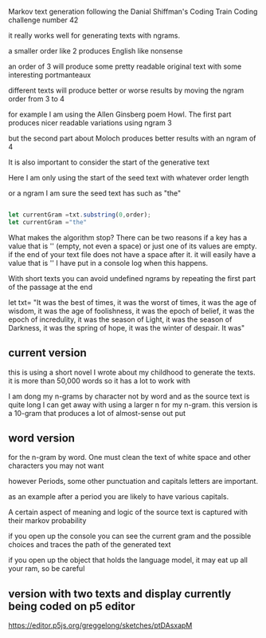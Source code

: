 Markov text generation following the Danial Shiffman's Coding Train Coding challenge
number 42

it really works well for generating texts with ngrams.  

a smaller order like 2 produces English like nonsense

an order of 3 will produce some pretty readable original text with some interesting portmanteaux

different texts will produce better or worse results by moving the  ngram order from 3 to 4

for example I am using the Allen Ginsberg poem Howl.  The first part produces nicer readable variations using ngram 3

but the second part about Moloch produces better results with an ngram of 4

It is also important to consider the start of the generative text

Here I am only using the start of the seed text with whatever order length

or a ngram I am sure the seed text has such as "the"

``` javascript

let currentGram =txt.substring(0,order);
let currentGram ="the"
```


What makes the algorithm stop?  There can be two reasons if a key has a value that is '' (empty, not even a space) or just one of its values are empty. if the end of your text file does not have a space after it. it will easily have a value that is ''   I have put in a console log when this happens.  


With short texts you can avoid undefined ngrams by repeating the first part of the passage at the end

let txt= "It was the best of times, it was the worst of times, it was the age of wisdom, it was the age of foolishness, it was the epoch of belief, it was the epoch of incredulity, it was the season of Light, it was the season of Darkness, it was the spring of hope, it was the winter of despair. It was"


## current version

this is using a short novel I wrote about my childhood to generate the texts.  it is more than 50,000 words  so it has a lot to work with

I am dong my n-grams by character not by word  and as the source text is quite long I can get away with using a larger n for my n-gram. this version is a 10-gram that produces a lot of almost-sense out put

## word version

for the n-gram by word. One must clean the text of white space and other characters you may not want

however Periods, some other punctuation and capitals letters are important. 

as an example after a period you are likely to have various capitals. 

A certain aspect of meaning and logic of the source text is captured with their markov probability 


if you open up the console you can see the current gram and the possible choices and traces the path of the generated text

if you open up the object that holds the language model, it may eat up all your ram, so be careful

## version with two texts and display currently being coded on p5 editor

https://editor.p5js.org/greggelong/sketches/ptDAsxapM
